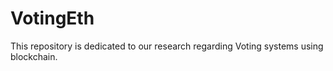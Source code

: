 # VotingEth

This repository is dedicated to our research regarding Voting systems using blockchain.

